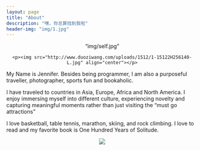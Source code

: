 ```yaml
---
layout: page
title: "About"
description: "嘿，你总算找到我啦"
header-img: "img/1.jpg"
---
```


<center>

“img/self.jpg”

    <p><img src="http://www.duoziwang.com/uploads/1512/1-15122H256140-L.jpg" align="center"></p>
</center>

My Name is Jennifer. Besides being programmer, I am also a purposeful traveller, photographer, sports fun and bookaholic.

I have traveled to countries in Asia, Europe, Africa and North America. I enjoy immersing myself into different culture, experiencing novelty and capturing meaningful moments rather than just visiting the “must go attractions”

I love basketball, table tennis, marathon, skiing, and rock climbing. 
I love to read and my favorite book is One Hundred Years of Solitude.


<center>
    <p><img src="http://dreamofbook.qiniudn.com/hacker.png" align="center"></p>
</center>
